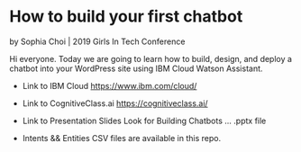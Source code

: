 # How to build your first chatbot

by Sophia Choi | 2019 Girls In Tech Conference


Hi everyone. Today we are going to learn how to build, design, and deploy a chatbot into your WordPress site using IBM Cloud Watson Assistant. 


* Link to IBM Cloud
https://www.ibm.com/cloud/

* Link to CognitiveClass.ai
https://cognitiveclass.ai/

* Link to Presentation Slides
Look for Building Chatbots ... .pptx file 


* Intents && Entities CSV files are available in this repo. 

